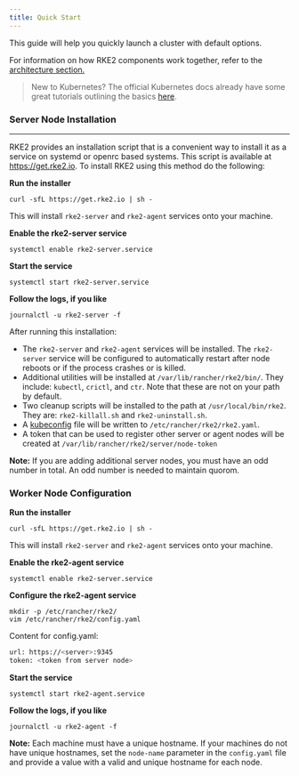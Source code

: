 ```yaml
---
title: Quick Start
---
```


This guide will help you quickly launch a cluster with default options.

For information on how RKE2 components work together, refer to the [architecture section.](architecture.md)

> New to Kubernetes? The official Kubernetes docs already have some great tutorials outlining the basics [here](https://kubernetes.io/docs/tutorials/kubernetes-basics/).

### Server Node Installation
--------------
RKE2 provides an installation script that is a convenient way to install it as a service on systemd or openrc based systems. This script is available at https://get.rke2.io. To install RKE2 using this method do the following:

**Run the installer**
```
curl -sfL https://get.rke2.io | sh -
```
This will install `rke2-server` and `rke2-agent` services onto your machine.

**Enable the rke2-server service**
```
systemctl enable rke2-server.service
```

**Start the service**
```
systemctl start rke2-server.service
```

**Follow the logs, if you like**
```
journalctl -u rke2-server -f
```

After running this installation:

* The `rke2-server` and `rke2-agent` services will be installed. The `rke2-server` service will be configured to automatically restart after node reboots or if the process crashes or is killed.
* Additional utilities will be installed at `/var/lib/rancher/rke2/bin/`. They include: `kubectl`, `crictl`, and `ctr`. Note that these are not on your path by default.
* Two cleanup scripts will be installed to the path at `/usr/local/bin/rke2`. They are: `rke2-killall.sh` and `rke2-uninstall.sh`.
* A [kubeconfig](https://kubernetes.io/docs/concepts/configuration/organize-cluster-access-kubeconfig/) file will be written to `/etc/rancher/rke2/rke2.yaml`.
* A token that can be used to register other server or agent nodes will be created at `/var/lib/rancher/rke2/server/node-token`

**Note:** If you are adding additional server nodes, you must have an odd number in total. An odd number is needed to maintain quorom.

### Worker Node Configuration
**Run the installer**
```
curl -sfL https://get.rke2.io | sh -
```
This will install `rke2-server` and `rke2-agent` services onto your machine.

**Enable the rke2-agent service**
```
systemctl enable rke2-server.service
```

**Configure the rke2-agent service**
```
mkdir -p /etc/rancher/rke2/
vim /etc/rancher/rke2/config.yaml
```
Content for config.yaml:
```bash
url: https://<server>:9345
token: <token from server node>
```

**Start the service**
```
systemctl start rke2-agent.service
```

**Follow the logs, if you like**
```
journalctl -u rke2-agent -f
```

**Note:** Each machine must have a unique hostname. If your machines do not have unique hostnames, set the `node-name` parameter in the `config.yaml` file and provide a value with a valid and unique hostname for each node.
